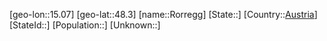﻿---
location: [48.3,15.07]
type: City
tags:
- geo/City


SpocWebEntityId: 33759
isDeleted: false
confidential: public

---
[geo-lon::15.07]
[geo-lat::48.3]
[name::Rorregg]
[State::]
[Country::[Austria](geo/Continent/Europe/Austria.md)]
[StateId::]
[Population::]
[Unknown::]


